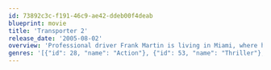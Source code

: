 ```yaml
---
id: 73892c3c-f191-46c9-ae42-ddeb00f4deab
blueprint: movie
title: 'Transporter 2'
release_date: '2005-08-02'
overview: 'Professional driver Frank Martin is living in Miami, where he is temporarily filling in for a friend as the chauffeur for a government narcotics control policymaker and his family. The young boy in the family is targeted for kidnapping, and Frank immediately becomes involved in protecting the child and exposing the kidnappers.'
genres: '[{"id": 28, "name": "Action"}, {"id": 53, "name": "Thriller"}, {"id": 80, "name": "Crime"}]'
---
```

